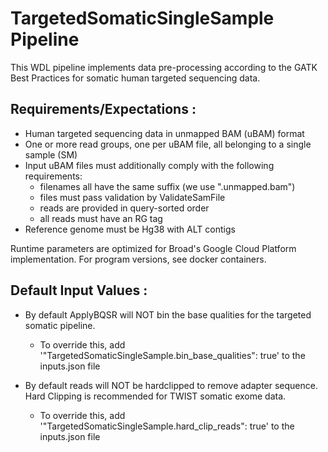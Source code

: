 # TargetedSomaticSingleSample Pipeline
This WDL pipeline implements data pre-processing according to the GATK Best Practices 
for somatic human targeted sequencing data.

## Requirements/Expectations :
- Human targeted sequencing data in unmapped BAM (uBAM) format
- One or more read groups, one per uBAM file, all belonging to a single sample (SM)
- Input uBAM files must additionally comply with the following requirements:
  - filenames all have the same suffix (we use ".unmapped.bam")
  - files must pass validation by ValidateSamFile
  - reads are provided in query-sorted order
  - all reads must have an RG tag
- Reference genome must be Hg38 with ALT contigs

Runtime parameters are optimized for Broad's Google Cloud Platform implementation.
For program versions, see docker containers.

## Default Input Values :
- By default ApplyBQSR will NOT bin the base qualities for the targeted somatic pipeline.
  - To override this, add '"TargetedSomaticSingleSample.bin_base_qualities": true' to the inputs.json file

- By default reads will NOT be hardclipped to remove adapter sequence. Hard Clipping is recommended for TWIST somatic exome data.
  - To override this, add '"TargetedSomaticSingleSample.hard_clip_reads": true' to the inputs.json file
